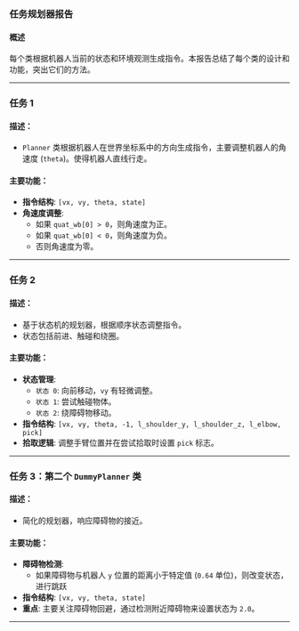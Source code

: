 ### 任务规划器报告

#### 概述
每个类根据机器人当前的状态和环境观测生成指令。本报告总结了每个类的设计和功能，突出它们的方法。

---

### 任务 1
#### 描述：
- `Planner` 类根据机器人在世界坐标系中的方向生成指令，主要调整机器人的角速度 (`theta`)。使得机器人直线行走。

#### 主要功能：
- **指令结构**: `[vx, vy, theta, state]`
- **角速度调整**: 
  - 如果 `quat_wb[0] > 0`，则角速度为正。
  - 如果 `quat_wb[0] < 0`，则角速度为负。
  - 否则角速度为零。

---

### 任务 2
#### 描述：
- 基于状态机的规划器，根据顺序状态调整指令。
- 状态包括前进、触碰和绕圈。

#### 主要功能：
- **状态管理**:
  - `状态 0`: 向前移动，`vy` 有轻微调整。
  - `状态 1`: 尝试触碰物体。
  - `状态 2`: 绕障碍物移动。
- **指令结构**: `[vx, vy, theta, -1, l_shoulder_y, l_shoulder_z, l_elbow, pick]`
- **拾取逻辑**: 调整手臂位置并在尝试拾取时设置 `pick` 标志。


---

### 任务 3：第二个 `DummyPlanner` 类
#### 描述：
- 简化的规划器，响应障碍物的接近。

#### 主要功能：
- **障碍物检测**: 
  - 如果障碍物与机器人 `y` 位置的距离小于特定值 (`0.64` 单位)，则改变状态，进行跳跃
- **指令结构**: `[vx, vy, theta, state]`
- **重点**: 主要关注障碍物回避，通过检测附近障碍物来设置状态为 `2.0`。


---

